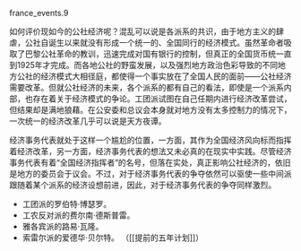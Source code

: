 france_events.9

如何评价现如今的公社经济呢？混乱可以说是各派系的共识，由于地方主义的肆虐，公社自诞生以来就没有形成一个统一的、全国同行的经济模式。虽然革命者吸取了巴黎公社革命的教训，迅速完成对国有银行的控制，但真正的全国货币统一直到1925年才完成。而各地公社的野蛮发展，以及强烈地方政治色彩导致的不同地方公社的经济模式大相径庭，都使得一个事实放在了全国人民的面前——公社经济需要改革。但就公社经济的未来，各个派系的都有自己的看法，即使是一个派系内部，也存在着关于经济模式的争论。工团派试图在自己任期内进行经济改革尝试，但结果却是满地狼藉。在公安委和总议会本身就对地方没有太多控制力的情况下，一次统一的经济改革几乎可以说是天方夜谭。

经济事务代表就处于这样一个尴尬的位置，一方面，其作为全国经济风向标而指挥着经济改革，另一方面，经济事务代表的想法又未必真的在现实中实践。尽管经济事务代表有着“全国经济指挥者”的名号，但落在实处，真正影响公社经济的，依旧是地方的委员会于议会。不过，对于经济事务代表的争夺依然可以驱使一些中间派跟随着某个派系的经济设想前进，因此，对于经济事务代表的争夺同样激烈。

* 工团派的罗伯特·博瑟罗。
* 工农反对派的费尔南·德斯普雷。
* 雅各宾派的路易·瓦隆。
* 索雷尔派的爱德华·贝尔特。
（[[提前的五年计划]]）